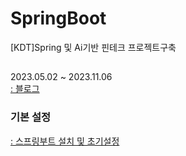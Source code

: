 # SpringBoot

[KDT]Spring 및 Ai기반 핀테크 프로젝트구축

##
2023.05.02 ~ 2023.11.06
<br>
[: 블로그]( https://dev-9rm.tistory.com/category/Spring/Spring%20Boot )

### 기본 설정
[: 스프링부트 설치 및 초기설정]( https://dev-9rm.tistory.com/188 )
